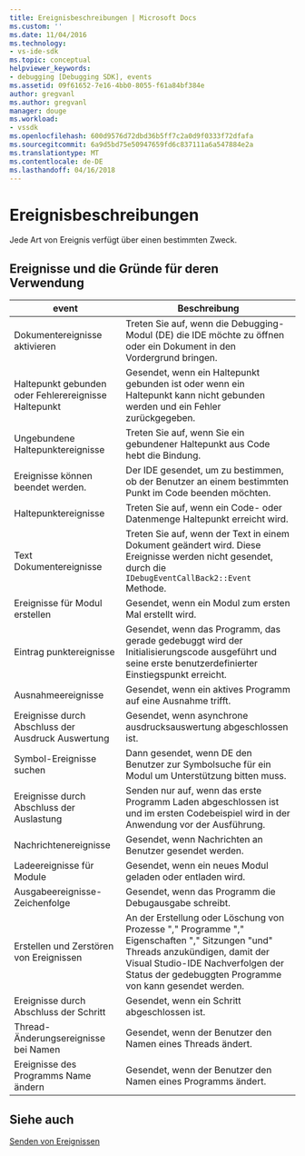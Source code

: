 ```yaml
---
title: Ereignisbeschreibungen | Microsoft Docs
ms.custom: ''
ms.date: 11/04/2016
ms.technology:
- vs-ide-sdk
ms.topic: conceptual
helpviewer_keywords:
- debugging [Debugging SDK], events
ms.assetid: 09f61652-7e16-4bb0-8055-f61a84bf384e
author: gregvanl
ms.author: gregvanl
manager: douge
ms.workload:
- vssdk
ms.openlocfilehash: 600d9576d72dbd36b5ff7c2a0d9f0333f72dfafa
ms.sourcegitcommit: 6a9d5bd75e50947659fd6c837111a6a547884e2a
ms.translationtype: MT
ms.contentlocale: de-DE
ms.lasthandoff: 04/16/2018
---
```

# <a name="event-descriptions"></a>Ereignisbeschreibungen
Jede Art von Ereignis verfügt über einen bestimmten Zweck.  
  
## <a name="events-and-the-reasons-for-their-use"></a>Ereignisse und die Gründe für deren Verwendung  
  
|event|Beschreibung|  
|-----------|-----------------|  
|Dokumentereignisse aktivieren|Treten Sie auf, wenn die Debugging-Modul (DE) die IDE möchte zu öffnen oder ein Dokument in den Vordergrund bringen.|  
|Haltepunkt gebunden oder Fehlerereignisse Haltepunkt|Gesendet, wenn ein Haltepunkt gebunden ist oder wenn ein Haltepunkt kann nicht gebunden werden und ein Fehler zurückgegeben.|  
|Ungebundene Haltepunktereignisse|Treten Sie auf, wenn Sie ein gebundener Haltepunkt aus Code hebt die Bindung.|  
|Ereignisse können beendet werden.|Der IDE gesendet, um zu bestimmen, ob der Benutzer an einem bestimmten Punkt im Code beenden möchten.|  
|Haltepunktereignisse|Treten Sie auf, wenn ein Code- oder Datenmenge Haltepunkt erreicht wird.|  
|Text Dokumentereignisse|Treten Sie auf, wenn der Text in einem Dokument geändert wird. Diese Ereignisse werden nicht gesendet, durch die `IDebugEventCallBack2::Event` Methode.|  
|Ereignisse für Modul erstellen|Gesendet, wenn ein Modul zum ersten Mal erstellt wird.|  
|Eintrag punktereignisse|Gesendet, wenn das Programm, das gerade gedebuggt wird der Initialisierungscode ausgeführt und seine erste benutzerdefinierter Einstiegspunkt erreicht.|  
|Ausnahmeereignisse|Gesendet, wenn ein aktives Programm auf eine Ausnahme trifft.|  
|Ereignisse durch Abschluss der Ausdruck Auswertung|Gesendet, wenn asynchrone ausdrucksauswertung abgeschlossen ist.|  
|Symbol-Ereignisse suchen|Dann gesendet, wenn DE den Benutzer zur Symbolsuche für ein Modul um Unterstützung bitten muss.|  
|Ereignisse durch Abschluss der Auslastung|Senden nur auf, wenn das erste Programm Laden abgeschlossen ist und im ersten Codebeispiel wird in der Anwendung vor der Ausführung.|  
|Nachrichtenereignisse|Gesendet, wenn Nachrichten an Benutzer gesendet werden.|  
|Ladeereignisse für Module|Gesendet, wenn ein neues Modul geladen oder entladen wird.|  
|Ausgabeereignisse-Zeichenfolge|Gesendet, wenn das Programm die Debugausgabe schreibt.|  
|Erstellen und Zerstören von Ereignissen|An der Erstellung oder Löschung von Prozesse "," Programme "," Eigenschaften "," Sitzungen "und" Threads anzukündigen, damit der Visual Studio-IDE Nachverfolgen der Status der gedebuggten Programme von kann gesendet werden.|  
|Ereignisse durch Abschluss der Schritt|Gesendet, wenn ein Schritt abgeschlossen ist.|  
|Thread-Änderungsereignisse bei Namen|Gesendet, wenn der Benutzer den Namen eines Threads ändert.|  
|Ereignisse des Programms Name ändern|Gesendet, wenn der Benutzer den Namen eines Programms ändert.|  
  
## <a name="see-also"></a>Siehe auch  
 [Senden von Ereignissen](../../extensibility/debugger/sending-events.md)
